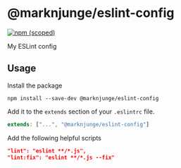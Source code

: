 # @marknjunge/eslint-config

[![npm (scoped)](https://img.shields.io/npm/v/@marknjunge/eslint-config)](https://www.npmjs.com/package/@marknjunge/eslint-config)

My ESLint config

## Usage

Install the package

```
npm install --save-dev @marknjunge/eslint-config
```

Add it to the `extends` section of your `.eslintrc` file.

```javascript
extends: ["...", "@marknjunge/eslint-config"]
```

Add the following helpful scripts

```json
"lint": "eslint **/*.js",
"lint:fix": "eslint **/*.js --fix"
```
